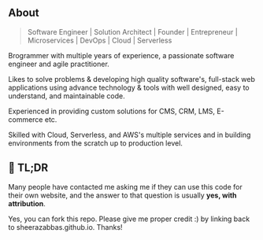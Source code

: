 ## About

> Software Engineer | Solution Architect | Founder | Entrepreneur | Microservices | DevOps | Cloud | Serverless

Brogrammer with multiple years of experience, a passionate software engineer and agile practitioner.

Likes to solve problems & developing high quality software's, full-stack web applications using advance technology & tools with well designed, easy to understand, and maintainable code.

Experienced in providing custom solutions for CMS, CRM, LMS, E-commerce etc.

Skilled with Cloud, Serverless, and AWS's multiple services and in building environments from the scratch up to production level.

## 🚨  TL;DR

Many people have contacted me asking me if they can use this code for their own website, and the answer to that question is usually **yes, with attribution**.

Yes, you can fork this repo. Please give me proper credit :) by linking back to sheerazabbas.github.io. Thanks!

